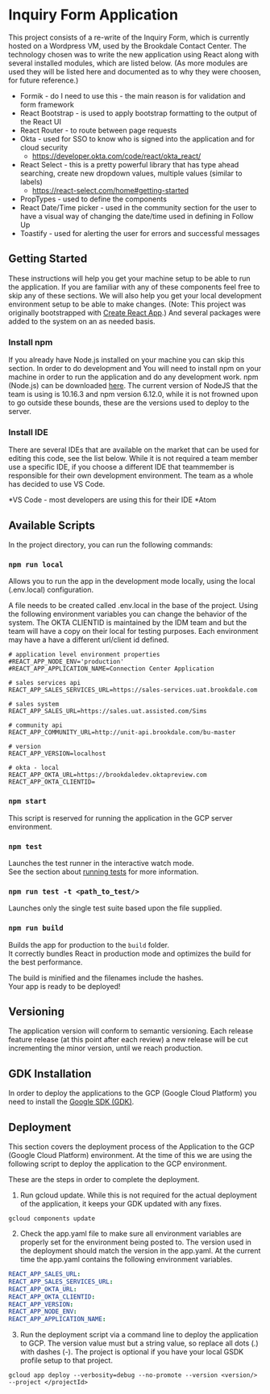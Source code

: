 # Inquiry Form Application

This project consists of a re-write of the Inquiry Form, which is currently hosted on a Wordpress VM, used by the Brookdale Contact Center.  The technology chosen was to write the new application using React along with several installed modules, which are listed below. (As more modules are used they will be listed here and documented as to why they were choosen, for future reference.)

* Formik - do I need to use this - the main reason is for validation and form framework
* React Bootstrap - is used to apply bootstrap formatting to the output of the React UI
* React Router - to route between page requests
* Okta - used for SSO to know who is signed into the application and for cloud security 
  - https://developer.okta.com/code/react/okta_react/
* React Select - this is a pretty powerful library that has type ahead searching, create new dropdown values, multiple values (similar to labels)
	- https://react-select.com/home#getting-started
* PropTypes - used to define the components
* React Date/Time picker - used in the community section for the user to have a visual way of changing the date/time used in defining in Follow Up
* Toastify - used for alerting the user for errors and successful messages


## Getting Started

These instructions will help you get your machine setup to be able to run the application. If you are familiar with any of these components feel free to skip any of these sections. We will also help you get your local development environment setup to be able to make changes. (Note: This project was originally bootstrapped with [Create React App](https://github.com/facebook/create-react-app).)  And several packages were added to the system on an as needed basis.

### Install npm

If you already have Node.js installed on your machine you can skip this section.  In order to do development and You will need to install npm on your machine in order to run the application and do any development work.  npm (Node.js) can be downloaded [here](https://nodejs.org/en/download/).  The current version of NodeJS that the team is using is 10.16.3 and npm version 6.12.0, while it is not frowned upon to go outside these bounds, these are the versions used to deploy to the server.

### Install IDE

There are several IDEs that are available on the market that can be used for editing this code, see the list below.  While it is not required a team member use a specific IDE, if you choose a different IDE that teammember is responsible for their own development environment.  The team as a whole has decided to use VS Code.

*VS Code - most developers are using this for their IDE
*Atom

## Available Scripts

In the project directory, you can run the following commands:

### `npm run local`

Allows you to run the app in the development mode locally, using the local (.env.local) configuration.

A file needs to be created called .env.local in the base of the project.  Using the following environment variables you can change the behavior of the system.  The OKTA CLIENTID is maintained by the IDM team and but the team will have a copy on their local for testing purposes.  Each environment may have a have a different url/client id defined.

````
# application level environment properties
#REACT_APP_NODE_ENV='production'
#REACT_APP_APPLICATION_NAME=Connection Center Application

# sales services api
REACT_APP_SALES_SERVICES_URL=https://sales-services.uat.brookdale.com

# sales system
REACT_APP_SALES_URL=https://sales.uat.assisted.com/Sims

# community api
REACT_APP_COMMUNITY_URL=http://unit-api.brookdale.com/bu-master

# version
REACT_APP_VERSION=localhost

# okta - local
REACT_APP_OKTA_URL=https://brookdaledev.oktapreview.com
REACT_APP_OKTA_CLIENTID=
````

### `npm start`

This script is reserved for running the application in the GCP server environment.

### `npm test`

Launches the test runner in the interactive watch mode.<br>
See the section about [running tests](https://facebook.github.io/create-react-app/docs/running-tests) for more information.

### `npm run test -t <path_to_test/>`

Launches only the single test suite based upon the file supplied.

### `npm run build`

Builds the app for production to the `build` folder.<br>
It correctly bundles React in production mode and optimizes the build for the best performance.

The build is minified and the filenames include the hashes.<br>
Your app is ready to be deployed!

## Versioning

The application version will conform to semantic versioning.  Each release feature release (at this point after each review) a new release will be cut incrementing the
minor version, until we reach production.

## GDK Installation

In order to deploy the applications to the GCP (Google Cloud Platform) you need to install the [Google SDK (GDK)](https://cloud.google.com/sdk/).

## Deployment

This section covers the deployment process of the Application to the GCP (Google Cloud Platform) environment.  At the time of this we are using the following script to deploy the application to the GCP environment.  

These are the steps in order to complete the deployment.

1. Run gcloud update.  While this is not required for the actual deployment of the application, it keeps your GDK updated with any fixes.
```
gcloud components update
```
2. Check the app.yaml file to make sure all environment variables are properly set for the environment being posted to.  The version used in the deployment should match the version in the app.yaml.  At the current time the app.yaml contains the following environment variables.
```yaml
REACT_APP_SALES_URL:
REACT_APP_SALES_SERVICES_URL:
REACT_APP_OKTA_URL:
REACT_APP_OKTA_CLIENTID:
REACT_APP_VERSION:
REACT_APP_NODE_ENV:
REACT_APP_APPLICATION_NAME:
```
3. Run the deployment script via a command line to deploy the application to GCP.  The version value must but a string value, so replace all dots (.) with dashes (-). The project is optional if you have your local GSDK profile setup to that project.
```
gcloud app deploy --verbosity=debug --no-promote --version <version/> --project </projectId>
```
